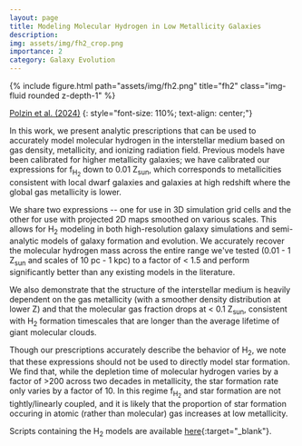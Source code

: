 ```yaml
---
layout: page
title: Modeling Molecular Hydrogen in Low Metallicity Galaxies
description: 
img: assets/img/fh2_crop.png
importance: 2
category: Galaxy Evolution
---
```


<div class="row">
    <div class="col-sm mt-3 mt-md-0">
        {% include figure.html path="assets/img/fh2.png" title="fh2" class="img-fluid rounded z-depth-1" %}
    </div>
</div>
<!-- <div class="caption">
    This image can also have a caption. It's like magic.
</div> -->

[Polzin et al. (2024)](https://ui.adsabs.harvard.edu/abs/2023arXiv231010712P/abstract)
{: style="font-size: 110%; text-align: center;"}

In this work, we present analytic prescriptions that can be used to accurately model molecular hydrogen in the interstellar medium based on gas density, metallicity, and ionizing radiation field. Previous models have been calibrated for higher metallicity galaxies; we have calibrated our expressions for f<sub>H<sub>2</sub></sub> down to 0.01 Z<sub>sun</sub>, which corresponds to metallicities consistent with local dwarf galaxies and galaxies at high redshift where the global gas metallicity is lower.

We share two expressions -- one for use in 3D simulation grid cells and the other for use with projected 2D maps smoothed on various scales. This allows for H<sub>2</sub> modeling in both high-resolution galaxy simulations and semi-analytic models of galaxy formation and evolution. We accurately recover the molecular hydrogen mass across the entire range we've tested (0.01 - 1 Z<sub>sun</sub> and scales of 10 pc - 1 kpc) to a factor of < 1.5 and perform significantly better than any existing models in the literature.

We also demonstrate that the structure of the interstellar medium is heavily dependent on the gas metallicity (with a smoother density distribution at lower Z) and that the molecular gas fraction drops at < 0.1 Z<sub>sun</sub>, consistent with  H<sub>2</sub> formation timescales that are longer than the average lifetime of giant molecular clouds.

Though our prescriptions accurately describe the behavior of H<sub>2</sub>, we note that these expressions should not be used to directly model star formation. We find that, while the depletion time of molecular hydrogen varies by a factor of >200 across two decades in metallicity, the star formation rate only varies by a factor of 10. In this regime f<sub>H<sub>2</sub></sub> and star formation are not tightly/linearly coupled, and it is likely that the proportion of star formation occuring in atomic (rather than molecular) gas increases at low metallicity.

Scripts containing the H<sub>2</sub> models are available [here](https://github.com/avapolzin/hydrogen_models){:target="_blank"}.
